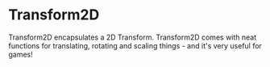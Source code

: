 Transform2D
===========

Transform2D encapsulates a 2D Transform. Transform2D comes with neat functions for translating, rotating and scaling things - and it's very useful for games!
